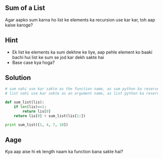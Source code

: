 ## Sum of a List
Agar aapko sum karna ho list ke elements ka recursion use kar kar, toh aap kaise karoge?

## Hint
- Ek list ke elements ka sum dekhne ke liye, aap pehle element ko baaki bachi hui list ke sum se jod kar dekh sakte hai
- Base case kya hoga?

## Solution
```python
# sum nahi use kar sakte as the function name, as sum python ka reserved keyword hai
# list nahi use kar sakte as an argument name, as list python ka reserved keyword hai

def sum_list(lis):
    if len(lis)==1:
        return lis[0]
    return lis[0] + sum_list(lis[1:])

print sum_list([1, 4, 7, 10])
```

## Aage
Kya aap aise hi ek length naam ka function bana sakte hai?